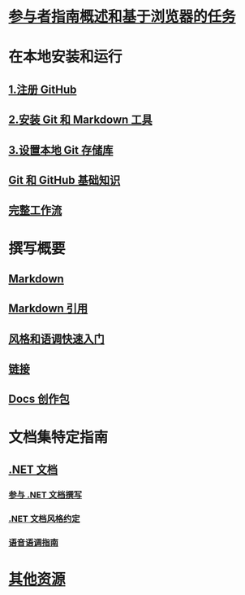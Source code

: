 # [参与者指南概述和基于浏览器的任务](index.md)
# 在本地安装和运行
## [1.注册 GitHub](get-started-setup-github.md)
## [2.安装 Git 和 Markdown 工具](get-started-setup-tools.md)
## [3.设置本地 Git 存储库](get-started-setup-local.md)
## [Git 和 GitHub 基础知识](git-github-fundamentals.md)
## [完整工作流](how-to-write-workflows-major.md)
# 撰写概要
## [Markdown](how-to-write-use-markdown.md)
## [Markdown 引用](markdown-reference.md)
## [风格和语调快速入门](style-quick-start.md)
## [链接](how-to-write-links.md)
## [Docs 创作包](how-to-write-docs-auth-pack.md)
# 文档集特定指南
## [.NET 文档](dotnet-contribute.md)
### [参与 .NET 文档撰写](dotnet-contribute-process.md)
### [.NET 文档风格约定](dotnet-style-guide.md)
### [语音语调指南](dotnet-voice-tone.md)
# [其他资源](additional-resources.md)

<!--
## Creating new content

   <!--
     This page introduces the process to work locally on
     your own machine, following github flow.

     Content will be taken from the last two sections of
     how-to-contribute.md (writing new samples, and creating new content)
     and the how-to-write-workflows-major.md)
### Setup and clone source

   <!--
      This page will guide folks through the setup process
      through cloning the repo.

      It will have condensed versions of get-started-setup-github,
      get-started-setup-tools, and get-started-setup-local.
      
### Git and GitHub essentials

   <!--
      Explain the basics of Git and GitHub, and the GitHub flow
      process.

      Much, or all of this will be from full-workflow, and git-github-fundamentals

      The full list of repos probably doesn't belong here.
### Contribute new topics
   <!--
     Primarily new content, but will include the content from the
     how-to-write-use-markdown, style-quick-start and how-to-write-links

     Process content will also be taken from how-to-contribute.
#### Content types
#### Markdown resources
#### Tone, voice, and style

### Contribute new samples

   <!--
     Primarily new content, with some taken from how-to-contribute.

     This will also point to repo-specific guidance for samples.

     We have an important decision to make here: This contributing guide
     can contain the union of all code style rules for all different languages
     and frameworks, or it can contain the intersection (code samples must
     compile and run).

     I'm in favor of the former: Everyone writing Python should follow the Python
     guidance; everyone writing C# should follow the C# rules. Those should be
     consistent regardless of project team.

## List of documentation repositories -->

   <!--
     This will take the list of repos from git-github-fundamentals
     for the public repositories.

     Open question: How to keep this up to date?
   -->
